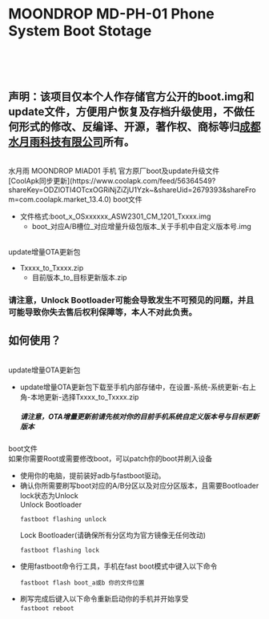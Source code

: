 # MOONDROP MD-PH-01 Phone System Boot Stotage<br><br><br>

声明：该项目仅本个人作存储官方公开的boot.img和update文件，方便用户恢复及存档升级使用，不做任何形式的修改、反编译、开源，著作权、商标等归[成都水月雨科技有限公司](https://moondroplab.com/)所有。
----
<br>
水月雨 MOONDROP MIAD01 手机 官方原厂boot及update升级文件<br>
[CoolApk同步更新](https://www.coolapk.com/feed/56364549?shareKey=ODZlOTI4OTcxOGRiNjZiZjU1Yzk~&shareUid=2679393&shareFrom=com.coolapk.market_13.4.0)
boot文件<br>

* 文件格式:boot_x_OSxxxxxx_ASW2301_CM_1201_Txxxx.img
  * boot_对应A/B槽位_对应增量升级包版本_关于手机中自定义版本号.img

 <br>
 update增量OTA更新包<br>
 
* Txxxx_to_Txxxx.zip
  * 目前版本_to_目标更新版本.zip 

### 请注意，Unlock Bootloader可能会导致发生不可预见的问题，并且可能导致你失去售后权利保障等，本人不对此负责。

如何使用？
----
<br>
update增量OTA更新包<br>

* update增量OTA更新包下载至手机内部存储中，在设置-系统-系统更新-右上角-本地更新-选择Txxxx_to_Txxxx.zip
    #####  请注意，OTA增量更新前请先核对你的目前手机系统自定义版本号与目标更新版本
boot文件<br>
如果你需要Root或需要修改boot，可以patch你的boot并刷入设备<br>


*  使用你的电脑，提前装好adb与fastboot驱动。
*  确认你所需要刷写boot对应的A/B分区以及对应分区版本，且需要Bootloader lock状态为Unlock<br>
    Unlock Bootloader<br>
   ```
   fastboot flashing unlock
   ```
   Lock Bootloader(请确保所有分区均为官方镜像无任何改动)<br>
   ```
   fastboot flashing lock
   ```
*  使用fastboot命令行工具，手机在fast boot模式中键入以下命令<br>
    ```
    fastboot flash boot_a或b 你的文件位置
    ```
*  刷写完成后键入以下命令重新启动你的手机并开始享受<br>
```fastboot reboot```
<br>
